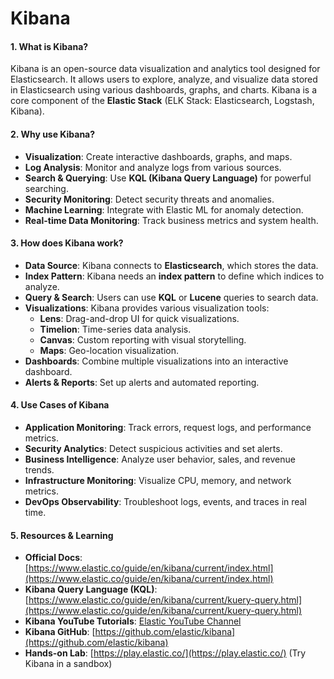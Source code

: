 # **Kibana**  

#### **1. What is Kibana?**  
Kibana is an open-source data visualization and analytics tool designed for Elasticsearch. It allows users to explore, analyze, and visualize data stored in Elasticsearch using various dashboards, graphs, and charts. Kibana is a core component of the **Elastic Stack** (ELK Stack: Elasticsearch, Logstash, Kibana).  

#### **2. Why use Kibana?**  
- **Visualization**: Create interactive dashboards, graphs, and maps.  
- **Log Analysis**: Monitor and analyze logs from various sources.  
- **Search & Querying**: Use **KQL (Kibana Query Language)** for powerful searching.  
- **Security Monitoring**: Detect security threats and anomalies.  
- **Machine Learning**: Integrate with Elastic ML for anomaly detection.  
- **Real-time Data Monitoring**: Track business metrics and system health.  

#### **3. How does Kibana work?**  
- **Data Source**: Kibana connects to **Elasticsearch**, which stores the data.  
- **Index Pattern**: Kibana needs an **index pattern** to define which indices to analyze.  
- **Query & Search**: Users can use **KQL** or **Lucene** queries to search data.  
- **Visualizations**: Kibana provides various visualization tools:
  - **Lens**: Drag-and-drop UI for quick visualizations.  
  - **Timelion**: Time-series data analysis.  
  - **Canvas**: Custom reporting with visual storytelling.  
  - **Maps**: Geo-location visualization.  
- **Dashboards**: Combine multiple visualizations into an interactive dashboard.  
- **Alerts & Reports**: Set up alerts and automated reporting.  

#### **4. Use Cases of Kibana**  
- **Application Monitoring**: Track errors, request logs, and performance metrics.  
- **Security Analytics**: Detect suspicious activities and set alerts.  
- **Business Intelligence**: Analyze user behavior, sales, and revenue trends.  
- **Infrastructure Monitoring**: Visualize CPU, memory, and network metrics.  
- **DevOps Observability**: Troubleshoot logs, events, and traces in real time.  

#### **5. Resources & Learning**  
- **Official Docs**: [https://www.elastic.co/guide/en/kibana/current/index.html](https://www.elastic.co/guide/en/kibana/current/index.html)  
- **Kibana Query Language (KQL)**: [https://www.elastic.co/guide/en/kibana/current/kuery-query.html](https://www.elastic.co/guide/en/kibana/current/kuery-query.html)  
- **Kibana YouTube Tutorials**: [Elastic YouTube Channel](https://www.youtube.com/c/elastic)  
- **Kibana GitHub**: [https://github.com/elastic/kibana](https://github.com/elastic/kibana)  
- **Hands-on Lab**: [https://play.elastic.co/](https://play.elastic.co/) (Try Kibana in a sandbox)  

